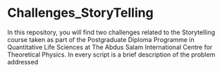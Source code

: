 # Challenges_StoryTelling
In this repository, you will find two challenges related to the Storytelling course taken as part of the Postgraduate Diploma Programme in Quantitative Life Sciences at The Abdus Salam International Centre for Theoretical Physics.
In every script is a brief description of the problem addressed
